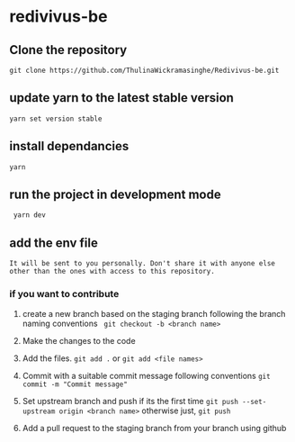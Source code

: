 # redivivus-be

## Clone the repository
```git clone https://github.com/ThulinaWickramasinghe/Redivivus-be.git```

## update yarn to the latest stable version

``` yarn set version stable ```
## install dependancies
```yarn```

## run the project in development mode
``` yarn dev```

## add the env file
    It will be sent to you personally. Don't share it with anyone else other than the ones with access to this repository.

### if you want to contribute

1. create a new branch based on the staging branch following the branch naming conventions
``` git checkout -b <branch name>```

2. Make the changes to the code

3. Add the files.
```git add .``` or ```git add <file names>```

4. Commit with a suitable commit message following conventions
```git commit -m "Commit message"```

5. Set upstream branch and push if its the first time
```git push --set-upstream origin <branch name>```
    otherwise just,
```git push```

6. Add a pull request to the staging branch from your branch using github






